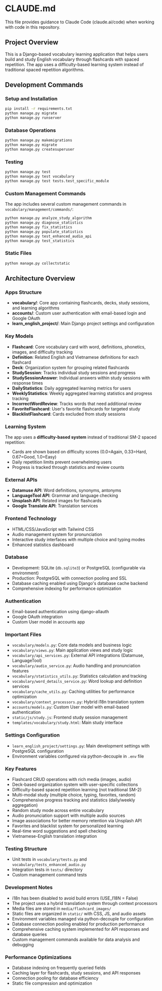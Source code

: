 # CLAUDE.md

This file provides guidance to Claude Code (claude.ai/code) when working with code in this repository.

## Project Overview

This is a Django-based vocabulary learning application that helps users build and study English vocabulary through flashcards with spaced repetition. The app uses a difficulty-based learning system instead of traditional spaced repetition algorithms.

## Development Commands

### Setup and Installation
```bash
pip install -r requirements.txt
python manage.py migrate
python manage.py runserver
```

### Database Operations
```bash
python manage.py makemigrations
python manage.py migrate
python manage.py createsuperuser
```

### Testing
```bash
python manage.py test
python manage.py test vocabulary
python manage.py test tests.test_specific_module
```

### Custom Management Commands
The app includes several custom management commands in `vocabulary/management/commands/`:
```bash
python manage.py analyze_study_algorithm
python manage.py diagnose_statistics  
python manage.py fix_statistics
python manage.py populate_statistics
python manage.py test_enhanced_audio_api
python manage.py test_statistics
```

### Static Files
```bash
python manage.py collectstatic
```

## Architecture Overview

### Apps Structure
- **vocabulary/**: Core app containing flashcards, decks, study sessions, and learning algorithms
- **accounts/**: Custom user authentication with email-based login and Google OAuth
- **learn_english_project/**: Main Django project settings and configuration

### Key Models
- **Flashcard**: Core vocabulary card with word, definitions, phonetics, images, and difficulty tracking
- **Definition**: Related English and Vietnamese definitions for each flashcard
- **Deck**: Organization system for grouping related flashcards
- **StudySession**: Tracks individual study sessions and progress
- **StudySessionAnswer**: Individual answers within study sessions with response times
- **DailyStatistics**: Daily aggregated learning metrics for users
- **WeeklyStatistics**: Weekly aggregated learning statistics and progress tracking
- **IncorrectWordReview**: Tracks words that need additional review
- **FavoriteFlashcard**: User's favorite flashcards for targeted study
- **BlacklistFlashcard**: Cards excluded from study sessions

### Learning System
The app uses a **difficulty-based system** instead of traditional SM-2 spaced repetition:
- Cards are shown based on difficulty scores (0.0=Again, 0.33=Hard, 0.67=Good, 1.0=Easy)
- Daily repetition limits prevent overwhelming users
- Progress is tracked through statistics and review counts

### External APIs
- **Datamuse API**: Word definitions, synonyms, antonyms
- **LanguageTool API**: Grammar and language checking
- **Unsplash API**: Related images for flashcards
- **Google Translate API**: Translation services

### Frontend Technology
- HTML/CSS/JavaScript with Tailwind CSS
- Audio management system for pronunciation
- Interactive study interfaces with multiple choice and typing modes
- Enhanced statistics dashboard

### Database
- Development: SQLite (`db.sqlite3`) or PostgreSQL (configurable via environment)
- Production: PostgreSQL with connection pooling and SSL
- Database caching enabled using Django's database cache backend
- Comprehensive indexing for performance optimization

### Authentication
- Email-based authentication using django-allauth
- Google OAuth integration
- Custom User model in accounts app

### Important Files
- `vocabulary/models.py`: Core data models and business logic
- `vocabulary/views.py`: Main application views and study logic  
- `vocabulary/api_services.py`: External API integrations (Datamuse, LanguageTool)
- `vocabulary/audio_service.py`: Audio handling and pronunciation features
- `vocabulary/statistics_utils.py`: Statistics calculation and tracking
- `vocabulary/word_details_service.py`: Word lookup and definition services
- `vocabulary/cache_utils.py`: Caching utilities for performance optimization
- `vocabulary/context_processors.py`: Hybrid i18n translation system
- `accounts/models.py`: Custom User model with email-based authentication
- `static/js/study.js`: Frontend study session management
- `templates/vocabulary/study.html`: Main study interface

### Settings Configuration
- `learn_english_project/settings.py`: Main development settings with PostgreSQL configuration
- Environment variables configured via python-decouple in `.env` file

### Key Features
- Flashcard CRUD operations with rich media (images, audio)
- Deck-based organization system with user-specific collections
- Difficulty-based spaced repetition learning (not traditional SM-2)
- Multi-modal study (multiple choice, typing, favorites, random)
- Comprehensive progress tracking and statistics (daily/weekly aggregation)
- Random study mode across entire vocabulary
- Audio pronunciation support with multiple audio sources
- Image associations for better memory retention via Unsplash API
- Favorites and blacklist system for personalized learning
- Real-time word suggestions and spell checking
- Vietnamese-English translation integration

### Testing Structure
- Unit tests in `vocabulary/tests.py` and `vocabulary/tests_enhanced_audio.py`
- Integration tests in `tests/` directory
- Custom management command tests

### Development Notes
- i18n has been disabled to avoid build errors (USE_I18N = False)
- The project uses a hybrid translation system through context processors
- Media files are stored in `media/flashcard_images/`
- Static files are organized in `static/` with CSS, JS, and audio assets
- Environment variables managed via python-decouple for configuration
- Database connection pooling enabled for production performance
- Comprehensive caching system implemented for API responses and database queries
- Custom management commands available for data analysis and debugging

### Performance Optimizations
- Database indexing on frequently queried fields
- Caching layer for flashcards, study sessions, and API responses
- Connection pooling for database efficiency
- Static file compression and optimization